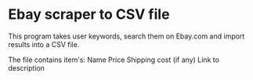 # Ebay scraper to CSV file

This program takes user keywords, search them on Ebay.com and import results into a CSV file.

The file contains item's:
     Name
     Price
     Shipping cost (if any)
     Link to description
